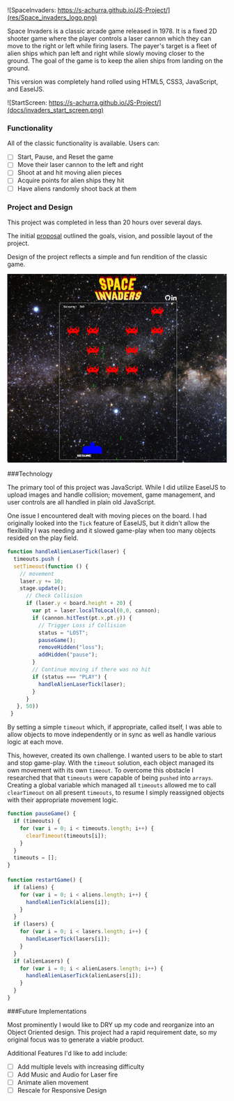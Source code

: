 ![SpaceInvaders: https://s-achurra.github.io/JS-Project/](res/Space_invaders_logo.png)

Space Invaders is a classic arcade game released in 1978. It is a fixed 2D shooter game where the player controls a laser cannon which they can move to the right or left while firing lasers. The payer's target is a fleet of alien ships which pan left and right while slowly moving closer to the ground. The goal of the game is to keep the alien ships from landing on the ground.

This version was completely hand rolled using HTML5, CSS3, JavaScript, and EaselJS.

![StartScreen: https://s-achurra.github.io/JS-Project/](docs/invaders_start_screen.png)

### Functionality

All of the classic functionality is available.
Users can:
- [ ] Start, Pause, and Reset the game
- [ ] Move their laser cannon to the left and right
- [ ] Shoot at and hit moving alien pieces
- [ ] Acquire points for alien ships they hit
- [ ] Have aliens randomly shoot back at them

### Project and Design

This project was completed in less than 20 hours over several days.

The initial [proposal](docs/PROPOSAL.md) outlined the goals, vision, and possible layout of the project.

Design of the project reflects a simple and fun rendition of the classic game.

![PlayScreen](docs/invaders_play.png)

###Technology

The primary tool of this project was JavaScript. While I did utilize EaselJS to upload images and handle collision; movement, game management, and user controls are all handled in plain old JavaScript.

One issue I encountered dealt with moving pieces on the board. I had originally looked into the `Tick` feature of EaselJS, but it didn't allow the flexibility I was needing and it slowed game-play when too many objects resided on the play field.

```javascript
function handleAlienLaserTick(laser) {
  timeouts.push (
  setTimeout(function () {
    // movement
    laser.y += 10;
    stage.update();
      // Check Collision
      if (laser.y < board.height + 20) {
        var pt = laser.localToLocal(0,0, cannon);
        if (cannon.hitTest(pt.x,pt.y)) {
          // Trigger Loss if Collision
          status = "LOST";
          pauseGame();
          removeHidden("loss");
          addHidden("pause");
        }
        // Continue moving if there was no hit
        if (status === "PLAY") {
          handleAlienLaserTick(laser);
        }
      }
   }, 50))
 }
```

By setting a simple `timeout` which, if appropriate, called itself, I was able to allow objects to move independently or in sync as well as handle various logic at each move.

This, however, created its own challenge. I wanted users to be able to start and stop game-play. With the `timeout` solution, each object managed its own movement with its own `timeout`. To overcome this obstacle I researched that that `timeouts` were capable of being `pushed` into `arrays`. Creating a global variable which managed all `timeouts` allowed me to call `clearTimeout` on all present `timeouts`, to resume I simply reassigned objects with their appropriate movement logic.

```javascript
function pauseGame() {
  if (timeouts) {
    for (var i = 0; i < timeouts.length; i++) {
      clearTimeout(timeouts[i]);
    }
  }
  timeouts = [];
}

function restartGame() {
  if (aliens) {
    for (var i = 0; i < aliens.length; i++) {
      handleAlienTick(aliens[i]);
    }
  }
  if (lasers) {
    for (var i = 0; i < lasers.length; i++) {
      handleLaserTick(lasers[i]);
    }
  }
  if (alienLasers) {
    for (var i = 0; i < alienLasers.length; i++) {
      handleAlienLaserTick(alienLasers[i]);
    }
  }
}
```

###Future Implementations

Most prominently I would like to DRY up my code and reorganize into an Object Oriented design. This project had a rapid requirement date, so my original focus was to generate a viable product.

Additional Features I'd like to add include:
- [ ] Add multiple levels with increasing difficulty
- [ ] Add Music and Audio for Laser fire
- [ ] Animate alien movement
- [ ] Rescale for Responsive Design
